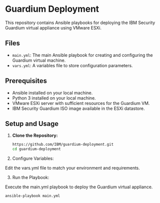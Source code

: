 # Guardium Deployment

This repository contains Ansible playbooks for deploying the IBM Security Guardium virtual appliance using VMware ESXi.

## Files

- `main.yml`: The main Ansible playbook for creating and configuring the Guardium virtual machine.
- `vars.yml`: A variables file to store configuration parameters.

## Prerequisites

- Ansible installed on your local machine.
- Python 3 installed on your local machine.
- VMware ESXi server with sufficient resources for the Guardium VM.
- IBM Security Guardium ISO image available in the ESXi datastore.

## Setup and Usage

1. **Clone the Repository:**

   ```sh
   https://github.com/IBM/guardium-deployment.git 
   cd guardium-deployment

2. Configure Variables:

Edit the vars.yml file to match your environment and requirements.


3. Run the Playbook:

Execute the main.yml playbook to deploy the Guardium virtual appliance.

   ```sh
   ansible-playbook main.yml
